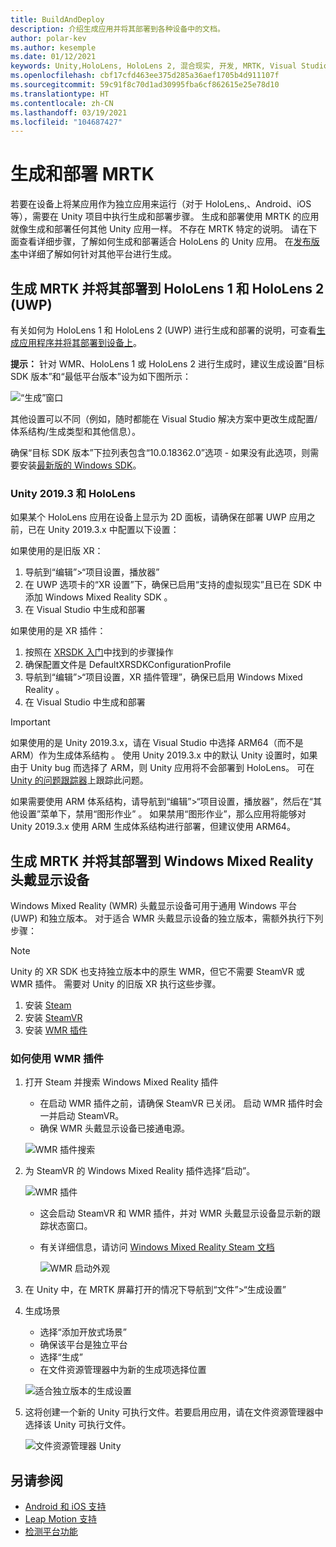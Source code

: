 ```yaml
---
title: BuildAndDeploy
description: 介绍生成应用并将其部署到各种设备中的文档。
author: polar-kev
ms.author: kesemple
ms.date: 01/12/2021
keywords: Unity,HoloLens, HoloLens 2, 混合现实, 开发, MRTK, Visual Studio, Android, IOS
ms.openlocfilehash: cbf17cfd463ee375d285a36aef1705b4d911107f
ms.sourcegitcommit: 59c91f8c70d1ad30995fba6cf862615e25e78d10
ms.translationtype: HT
ms.contentlocale: zh-CN
ms.lasthandoff: 03/19/2021
ms.locfileid: "104687427"
---
```

# <a name="building-and-deploying-mrtk"></a>生成和部署 MRTK

若要在设备上将某应用作为独立应用来运行（对于 HoloLens,、Android、iOS 等），需要在 Unity 项目中执行生成和部署步骤。 生成和部署使用 MRTK 的应用就像生成和部署任何其他 Unity 应用一样。 不存在 MRTK 特定的说明。 请在下面查看详细步骤，了解如何生成和部署适合 HoloLens 的 Unity 应用。  在[发布版本](https://docs.unity3d.com/Manual/PublishingBuilds.html)中详细了解如何针对其他平台进行生成。

## <a name="building-and-deploying-mrtk-to-hololens-1-and-hololens-2-uwp"></a>生成 MRTK 并将其部署到 HoloLens 1 和 HoloLens 2 (UWP)

有关如何为 HoloLens 1 和 HoloLens 2 (UWP) 进行生成和部署的说明，可查看[生成应用程序并将其部署到设备上](https://docs.microsoft.com/windows/mixed-reality/mrlearning-base-ch1#build-your-application-to-your-device)。

**提示：** 针对 WMR、HoloLens 1 或 HoloLens 2 进行生成时，建议生成设置“目标 SDK 版本”和“最低平台版本”设为如下图所示：

![“生成”窗口](../features/Images/getting_started/BuildWindow.png)

其他设置可以不同（例如，随时都能在 Visual Studio 解决方案中更改生成配置/体系结构/生成类型和其他信息）。

确保“目标 SDK 版本”下拉列表包含“10.0.18362.0”选项 - 如果没有此选项，则需要安装[最新版的 Windows SDK](https://developer.microsoft.com/windows/downloads/windows-10-sdk)。

### <a name="unity-20193-and-hololens"></a>Unity 2019.3 和 HoloLens

如果某个 HoloLens 应用在设备上显示为 2D 面板，请确保在部署 UWP 应用之前，已在 Unity 2019.3.x 中配置以下设置：

如果使用的是旧版 XR：

1. 导航到“编辑”>“项目设置，播放器”
1. 在 UWP 选项卡的“XR 设置”下，确保已启用“支持的虚拟现实”且已在 SDK 中添加 Windows Mixed Reality SDK  。
1. 在 Visual Studio 中生成和部署

如果使用的是 XR 插件：

1. 按照在 [XRSDK 入门](../configuration/GettingStartedWithMRTKAndXRSDK.md)中找到的步骤操作
1. 确保配置文件是 DefaultXRSDKConfigurationProfile
1. 导航到“编辑”>“项目设置，XR 插件管理”，确保已启用 Windows Mixed Reality 。
1. 在 Visual Studio 中生成和部署

>[!IMPORTANT]
> 如果使用的是 Unity 2019.3.x，请在 Visual Studio 中选择 ARM64（而不是 ARM）作为生成体系结构 。 使用 Unity 2019.3.x 中的默认 Unity 设置时，如果由于 Unity bug 而选择了 ARM，则 Unity 应用将不会部署到 HoloLens。 可在 [Unity 的问题跟踪器](https://issuetracker.unity3d.com/issues/enabling-graphics-jobs-in-2019-dot-3-x-results-in-a-crash-or-nothing-rendering-on-hololens-2)上跟踪此问题。
>
> 如果需要使用 ARM 体系结构，请导航到“编辑”>“项目设置，播放器”，然后在“其他设置”菜单下，禁用“图形作业”  。 如果禁用“图形作业”，那么应用将能够对 Unity 2019.3.x 使用 ARM 生成体系结构进行部署，但建议使用 ARM64。

## <a name="building-and-deploying-mrtk-to-a-windows-mixed-reality-headset"></a>生成 MRTK 并将其部署到 Windows Mixed Reality 头戴显示设备

Windows Mixed Reality (WMR) 头戴显示设备可用于通用 Windows 平台 (UWP) 和独立版本。  对于适合 WMR 头戴显示设备的独立版本，需额外执行下列步骤：

> [!NOTE]
> Unity 的 XR SDK 也支持独立版本中的原生 WMR，但它不需要 SteamVR 或 WMR 插件。 需要对 Unity 的旧版 XR 执行这些步骤。

1. 安装 [Steam](https://store.steampowered.com/about/)
1. 安装 [SteamVR](https://store.steampowered.com/app/250820/SteamVR/)
1. 安装 [WMR 插件](https://store.steampowered.com/app/719950/Windows_Mixed_Reality_for_SteamVR/)

### <a name="how-to-use-wmr-plugin"></a>如何使用 WMR 插件

1. 打开 Steam 并搜索 Windows Mixed Reality 插件
    - 在启动 WMR 插件之前，请确保 SteamVR 已关闭。 启动 WMR 插件时会一并启动 SteamVR。
    - 确保 WMR 头戴显示设备已接通电源。

    ![WMR 插件搜索](../features/Images/BuildDeploy/WMR/SteamSearchWMRPlugin.png)

1. 为 SteamVR 的 Windows Mixed Reality 插件选择“启动”。

    ![WMR 插件](../features/Images/BuildDeploy/WMR/WMRPlugin.png)

    - 这会启动 SteamVR 和 WMR 插件，并对 WMR 头戴显示设备显示新的跟踪状态窗口。
    - 有关详细信息，请访问 [Windows Mixed Reality Steam 文档](https://support.microsoft.com/help/4053622/windows-10-play-steamvr-games-in-windows-mixed-reality)

        ![WMR 启动外观](../features/Images/BuildDeploy/WMR/WMRPluginActive.png)

1. 在 Unity 中，在 MRTK 屏幕打开的情况下导航到“文件”>“生成设置”

1. 生成场景
    - 选择“添加开放式场景”
    - 确保该平台是独立平台
    - 选择“生成”
    - 在文件资源管理器中为新的生成项选择位置

    ![适合独立版本的生成设置](../features/Images/BuildDeploy/WMR/BuildSettingsStandaloneUnity.png)

1. 这将创建一个新的 Unity 可执行文件。若要启用应用，请在文件资源管理器中选择该 Unity 可执行文件。

    ![文件资源管理器 Unity](../features/Images/BuildDeploy/WMR/FileExplorerUnityExe.png)

## <a name="see-also"></a>另请参阅

- [Android 和 iOS 支持](../features/CrossPlatform/UsingARFoundation.md)
- [Leap Motion 支持](../features/CrossPlatform/LeapMotionMRTK.md)
- [检测平台功能](../features/DetectingPlatformCapabilities.md)
